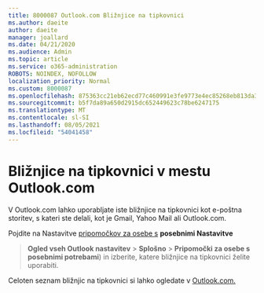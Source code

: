 ```yaml
---
title: 8000087 Outlook.com Bližnjice na tipkovnici
ms.author: daeite
author: daeite
manager: joallard
ms.date: 04/21/2020
ms.audience: Admin
ms.topic: article
ms.service: o365-administration
ROBOTS: NOINDEX, NOFOLLOW
localization_priority: Normal
ms.custom: 8000087
ms.openlocfilehash: 875363cc21eb62ecd77c460991e3fe9773e4ec85268eb813da3dbd13bb6bb079
ms.sourcegitcommit: b5f7da89a650d2915dc652449623c78be6247175
ms.translationtype: MT
ms.contentlocale: sl-SI
ms.lasthandoff: 08/05/2021
ms.locfileid: "54041458"
---
```

# <a name="keyboard-shortcuts-in-outlookcom"></a>Bližnjice na tipkovnici v mestu Outlook.com

V Outlook.com lahko uporabljate iste bližnjice na tipkovnici kot e-poštna storitev, s kateri ste delali, kot je Gmail, Yahoo Mail ali Outlook.com.

Pojdite na Nastavitve [pripomočkov za osebe s](https://go.microsoft.com/fwlink/?linkid=2080840) **posebnimi Nastavitve** 
 > **Ogled vseh Outlook nastavitev**  >  **Splošno**  >  **Pripomočki za osebe s posebnimi potrebami**) in izberite, katere bližnjice na tipkovnici želite uporabiti.

Celoten seznam bližnjic na tipkovnici si lahko ogledate v [Outlook.com.](https://support.microsoft.com/topic/keyboard-shortcuts-for-outlook-3cdeb221-7ae5-4c1d-8c1d-9e63216c1efd)